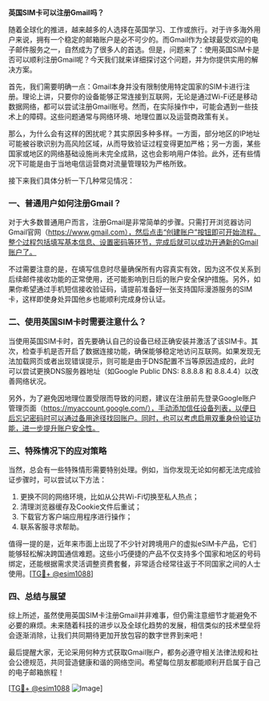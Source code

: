 **英国SIM卡可以注册Gmail吗？**

随着全球化的推进，越来越多的人选择在英国学习、工作或旅行。对于许多海外用户来说，拥有一个稳定的邮箱账户是必不可少的。而Gmail作为全球最受欢迎的电子邮件服务之一，自然成为了很多人的首选。但是，问题来了：使用英国SIM卡是否可以顺利注册Gmail呢？今天我们就来详细探讨这个问题，并为你提供实用的解决方案。

首先，我们需要明确一点：Gmail本身并没有限制使用特定国家的SIM卡进行注册。理论上讲，只要你的设备能够正常连接到互联网，无论是通过Wi-Fi还是移动数据网络，都可以尝试注册Gmail账号。然而，在实际操作中，可能会遇到一些技术上的障碍。这些问题通常与网络环境、地理位置以及运营商政策有关。

那么，为什么会有这样的困扰呢？其实原因多种多样。一方面，部分地区的IP地址可能被谷歌识别为高风险区域，从而导致验证过程变得更加严格；另一方面，某些国家或地区的网络基础设施尚未完全成熟，这也会影响用户体验。此外，还有些情况下可能是由于当地电信运营商对流量管理较为严格所致。

接下来我们具体分析一下几种常见情况：

### 一、普通用户如何注册Gmail？
对于大多数普通用户而言，注册Gmail是非常简单的步骤。只需打开浏览器访问Gmail官网（https://www.gmail.com），然后点击“创建账户”按钮即可开始流程。整个过程包括填写基本信息、设置密码等环节，完成后就可以成功开通新的Gmail账户了。

不过需要注意的是，在填写信息时尽量确保所有内容真实有效，因为这不仅关系到后续邮件接收功能的正常使用，还可能影响到日后的账户安全保护措施。另外，如果你希望通过手机短信接收验证码，请提前准备好一张支持国际漫游服务的SIM卡，这样即使身处异国他乡也能顺利完成身份认证。

### 二、使用英国SIM卡时需要注意什么？
当使用英国SIM卡时，首先要确认自己的设备已经正确安装并激活了该SIM卡。其次，检查手机是否开启了数据连接功能，确保能够稳定地访问互联网。如果发现无法加载网页或者出现错误提示，则可能是由于DNS配置不当等原因造成的，此时可以尝试更换DNS服务器地址（如Google Public DNS: 8.8.8.8 和 8.8.4.4）以改善网络状况。

另外，为了避免因地理位置受限而导致的问题，建议在注册前先登录Google账户管理页面（https://myaccount.google.com/），手动添加信任设备列表，以便日后忘记密码时可以通过备用途径找回账户。同时，也可以考虑启用双重身份验证功能，进一步提升账户安全性。

### 三、特殊情况下的应对策略
当然，总会有一些特殊情形需要特别处理。例如，当你发现无论如何都无法完成验证步骤时，可以尝试以下方法：
1. 更换不同的网络环境，比如从公共Wi-Fi切换至私人热点；
2. 清理浏览器缓存及Cookie文件后重试；
3. 下载官方客户端应用程序进行操作；
4. 联系客服寻求帮助。

值得一提的是，近年来市面上出现了不少针对跨境用户的虚拟eSIM卡产品，它们能够轻松解决跨国通信难题。这些小巧便捷的产品不仅支持多个国家和地区的号码绑定，还能根据需求灵活调整资费套餐，非常适合经常往返于不同国家之间的人士使用。[[TG💪+ @esim1088](https://t.me/s/esim1088)]

### 四、总结与展望
综上所述，虽然使用英国SIM卡注册Gmail并非难事，但仍需注意细节才能避免不必要的麻烦。未来随着科技的进步以及全球化趋势的发展，相信类似的技术壁垒将会逐渐消除，让我们共同期待更加开放包容的数字世界到来吧！

最后提醒大家，无论采用何种方式获取Gmail账户，都务必遵守相关法律法规和社会公德规范，共同营造健康和谐的网络空间。希望每位朋友都能顺利开启属于自己的电子邮箱旅程！

[[TG💪+ @esim1088](https://t.me/s/esim1088) ![Image](https://i.postimg.cc/4NQfJmqS/Snipaste-2025-05-13-00-14-12.png)]
